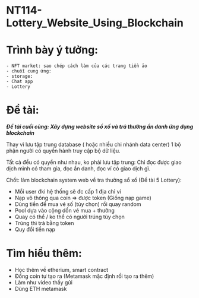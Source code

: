 # NT114-Lottery_Website_Using_Blockchain
# Trình bày ý tưởng: 
	- NFT market: sao chép cách làm của các trang tiền ảo 
	- chuỗi cung ứng: 
	- storage: 
	- Chat app
	- Lottery
# Đề tài:

***Đề tài cuối cùng: Xây dựng website sổ xố và trả thưởng ẩn danh ứng dụng blockchain***


Thay vì lưu tập trung database ( hoặc nhiều chi nhánh data center) 1 bộ phận người có quyền hành truy cập bộ dữ liệu.

Tất cả đều có quyền như nhau, ko phải lưu tập trung: Chỉ đọc được giao dịch mình có tham gia, đọc ẩn danh, đọc ví có giao dịch gì.

Chốt: làm blockchain system web về tra thưởng sổ xố (Đề tài 5 Lottery): 

- Mỗi user đki hệ thống sẽ đc cấp 1 địa chỉ ví
- Nạp vô thông qua coin => được token (Giống nạp game)
- Dùng tiền để mua vé số (tùy chọn) rồi quay random
- Pool dựa vào cộng dồn vé mua + thưởng
- Quay có thể / ko thể có người trúng tùy chọn
- Trúng thì trả bằng token 
- Quy đổi tiền nạp

# Tìm hiểu thêm:

- Học thêm về etherium, smart contract
- Đồng coin tự tạo ra (Metamask mặc định rồi tạo ra thêm)
- Làm như video thầy gửi 
- Dùng ETH metamask

